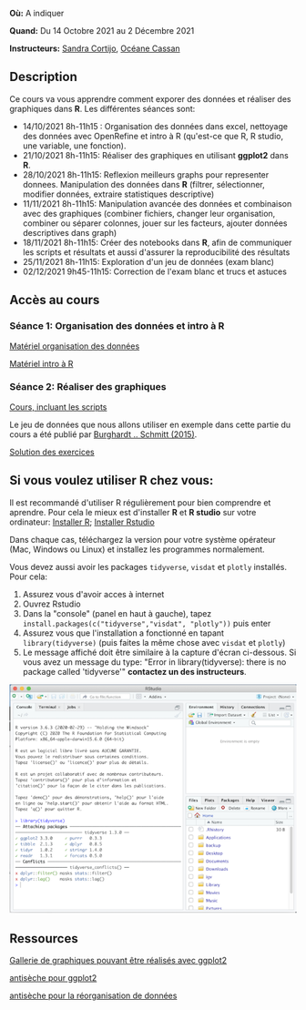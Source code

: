 **Où:** A indiquer

**Quand:** Du 14 Octobre 2021 au 2 Décembre 2021

**Instructeurs:** 
[Sandra Cortijo](mailto:sandra.cortijo@cnrs.fr), 
[Océane Cassan](mailto:Oceane.CASSAN@cnrs.fr)


## Description

Ce cours va vous apprendre comment exporer des données et réaliser des graphiques dans **R**. 
Les différentes séances sont:
- 14/10/2021 8h-11h15 : Organisation des données dans excel, nettoyage des données avec OpenRefine et intro à R (qu'est-ce que R, R studio, une variable, une fonction).
- 21/10/2021 8h-11h15: Réaliser des graphiques en utilisant **ggplot2** dans **R**. 
- 28/10/2021 8h-11h15: Reflexion meilleurs graphs pour representer donnees. Manipulation des données dans **R** (filtrer, sélectionner, modifier données, extraire statistiques descriptive)
- 11/11/2021 8h-11h15: Manipulation avancée des données et combinaison avec des graphiques (combiner fichiers, changer leur organisation, combiner ou séparer colonnes, jouer sur les facteurs, ajouter données descriptives dans graph)
- 18/11/2021 8h-11h15: Créer des notebooks dans **R**, afin de communiquer les scripts et résultats et aussi d'assurer la reproducibilité des résultats  
- 25/11/2021 8h-11h15: Exploration d'un jeu de données (exam blanc)
- 02/12/2021 9h45-11h15: Correction de l'exam blanc et trucs et astuces



## Accès au cours

### Séance 1: Organisation des données et intro à **R**

[Matériel organisation des données](organisation_session/materiel/organisation_session.html)  

[Matériel intro à R](organisation_session/materiel/intro_R_session.html)  


### Séance 2: Réaliser des graphiques

[Cours, incluant les scripts](ggplot_session/materiel/ggplot_session.html)  

Le jeu de données que nous allons utiliser en exemple dans cette partie du cours a été publié par 
[Burghardt .. Schmitt (2015)](https://doi.org/10.1111/nph.13799). 


[Solution des exercices](ggplot_sessopn/materiel/ggplot_exercise_solutions.html)




## Si vous voulez utiliser R chez vous: 
Il est recommandé d'utiliser R régulièrement pour bien comprendre et aprendre. Pour cela le mieux est d'installer **R** et **R studio** sur votre ordinateur:
[Installer R](https://cran.biotools.fr/);
[Installer Rstudio](https://rstudio.com/products/rstudio/download/)

Dans chaque cas, téléchargez la version pour votre système opérateur (Mac, Windows ou Linux) et installez les programmes normalement.

Vous devez aussi avoir les packages `tidyverse`, `visdat` et `plotly` installés. 
Pour cela:
1. Assurez vous d'avoir acces à internet
2. Ouvrez Rstudio
3. Dans la "console" (panel en haut à gauche), tapez `install.packages(c("tidyverse","visdat", "plotly"))` puis enter
4. Assurez vous que l'installation a fonctionné en tapant `library(tidyverse)` (puis faites la même chose avec `visdat` et `plotly`)
5. Le message affiché doit être similaire à la capture d'écran ci-dessous. Si vous avez un message du type: 
"Error in library(tidyverse): there is no package called 'tidyverse'"
**contactez un des instructeurs**.

![capture d'écran d'un installation correcte](installation_package_instructions.png)





## Ressources 

[Gallerie de graphiques pouvant être réalisés avec ggplot2](https://www.r-graph-gallery.com/)

[antisèche pour ggplot2](https://rstudio.com/wp-content/uploads/2015/03/ggplot2-cheatsheet.pdf)

[antisèche pour la réorganisation de données](module01_data_and_files/materials/data_organisation.md)






